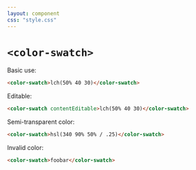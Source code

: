 ```yaml
---
layout: component
css: "style.css"
---
```


# `<color-swatch>`

Basic use:

<html-demo adjust="font-size">

```html
<color-swatch>lch(50% 40 30)</color-swatch>
```
</html-demo>

Editable:
```html
<color-swatch contentEditable>lch(50% 40 30)</color-swatch>
```

Semi-transparent color:
```html
<color-swatch>hsl(340 90% 50% / .25)</color-swatch>
```

Invalid color:

```html
<color-swatch>foobar</color-swatch>
```